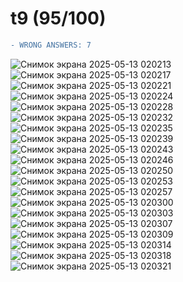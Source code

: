 # t9 (95/100)
```diff
- WRONG ANSWERS: 7
```
![Снимок экрана 2025-05-13 020213](https://github.com/user-attachments/assets/bac60026-e2e6-468f-80de-1faac9fdb7f1)
![Снимок экрана 2025-05-13 020217](https://github.com/user-attachments/assets/db4388d8-c85c-4a05-8b23-8fc4cb5c1c2f)
![Снимок экрана 2025-05-13 020221](https://github.com/user-attachments/assets/744d3d37-6238-49c5-b576-8637dd757671)
![Снимок экрана 2025-05-13 020224](https://github.com/user-attachments/assets/1a893530-2994-4f58-aabd-0a254a500057)
![Снимок экрана 2025-05-13 020228](https://github.com/user-attachments/assets/01f17828-b50f-4192-b5c6-4a63aa67a251)
![Снимок экрана 2025-05-13 020232](https://github.com/user-attachments/assets/a61ab68d-fb09-4e66-84e5-64a308fcd39a)
![Снимок экрана 2025-05-13 020235](https://github.com/user-attachments/assets/7dc3bc10-b403-483a-ab85-d84c54380f69)
![Снимок экрана 2025-05-13 020239](https://github.com/user-attachments/assets/1b4cf073-24e2-40aa-989e-b84d9469a4d5)
![Снимок экрана 2025-05-13 020243](https://github.com/user-attachments/assets/c6d963f8-3e11-44c4-aba1-ad31ece77641)
![Снимок экрана 2025-05-13 020246](https://github.com/user-attachments/assets/c10d2481-8003-414a-a104-26b3665d2f3e)
![Снимок экрана 2025-05-13 020250](https://github.com/user-attachments/assets/345a2617-848c-44fe-9797-5fddcb0e478c)
![Снимок экрана 2025-05-13 020253](https://github.com/user-attachments/assets/4e4799d5-b45b-4ab2-ba96-0dd5492a9e1f)
![Снимок экрана 2025-05-13 020257](https://github.com/user-attachments/assets/cbae667d-2db5-4441-9004-7e4f6cc247c8)
![Снимок экрана 2025-05-13 020300](https://github.com/user-attachments/assets/0e7ef9c4-37d8-473b-a3bd-da3402be5d70)
![Снимок экрана 2025-05-13 020303](https://github.com/user-attachments/assets/53eb1e96-5dcb-4d7f-bce7-3182912a0b59)
![Снимок экрана 2025-05-13 020307](https://github.com/user-attachments/assets/191c0fa1-8c09-4632-a2fa-9282d4ae7781)
![Снимок экрана 2025-05-13 020309](https://github.com/user-attachments/assets/26dfef82-36f5-4d38-acf8-b7da727611bd)
![Снимок экрана 2025-05-13 020314](https://github.com/user-attachments/assets/1f527ac8-8227-4b1e-a023-7bd2d8ecbb27)
![Снимок экрана 2025-05-13 020318](https://github.com/user-attachments/assets/6e4388ad-a664-4526-a09f-7d7c0263a55a)
![Снимок экрана 2025-05-13 020321](https://github.com/user-attachments/assets/97f8d4dc-d1f5-4899-84dd-95a1f57adbc1)


